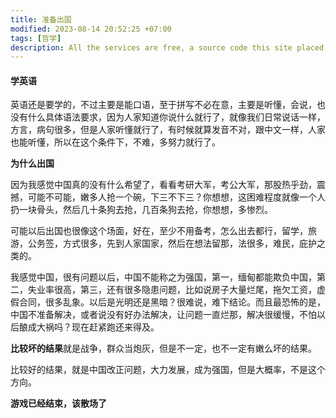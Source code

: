 ```yaml
---
title: 准备出国
modified: 2023-08-14 20:52:25 +07:00
tags: [哲学]
description: All the services are free, a source code this site placed on github repository and intergration with netlify service, another service that you can use is github page for hosting your own static site.
---
```


####  学英语

英语还是要学的，不过主要是能口语，至于拼写不必在意，主要是听懂，会说，也没有什么具体语法要求，因为人家知道你说什么就行了，就像我们日常说话一样，方言，病句很多，但是人家听懂就行了，有时候就算发音不对，跟中文一样，人家也能听懂，所以在这个条件下，不难，多努力就行了。

**为什么出国**

因为我感觉中国真的没有什么希望了，看看考研大军，考公大军，那股热乎劲，震撼，可能不可能，嫩多人抢一个碗，下三不下三？你想想，这困难程度就像一个人扔一块骨头，然后几十条狗去抢，几百条狗去抢，你想想，多惨烈。

可能以后出国也很像这个场面，好在，至少不用备考，怎么出去都行，留学，旅游，公务签，方式很多，先到人家国家，然后在想法留那，法很多，难民，庇护之类的。

我感觉中国，很有问题以后，中国不能称之为强国，第一，缅甸都能欺负中国，第二，失业率很高，第三，还有很多隐患问题，比如说房子大量烂尾，拖欠工资，虚假合同，很多乱象。以后是光明还是黑暗？很难说，难下结论。而且最恐怖的是，中国不准备解决，或者说没有好办法解决，让问题一直烂那，解决很缓慢，不怕以后酿成大祸吗？现在赶紧跑还来得及。

**比较坏的结果**就是战争，群众当炮灰，但是不一定，也不一定有嫩么坏的结果。

比较好的结果，就是中国改正问题，大力发展，成为强国，但是大概率，不是这个方向。

**游戏已经结束，该散场了**









